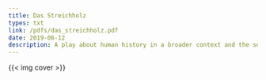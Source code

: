 ```yaml
---
title: Das Streichholz
types: txt
link: /pdfs/das_streichholz.pdf
date: 2019-06-12
description: A play about human history in a broader context and the sense of life in a vacuum
---
```

{{< img cover >}}
